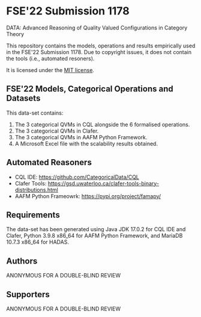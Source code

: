 # FSE'22 Submission 1178
DATA: Advanced Reasoning of Quality Valued Configurations in Category Theory 

This repository contains the models, operations and results empirically used in the FSE'22 Submission 1178.
Due to copyright issues, it does not contain the tools (i.e., automated resoners).

It is licensed under the [MIT license](https://github.com/anonymousresearxer/FSE22/blob/main/LICENSE).


## FSE'22 Models, Categorical Operations and Datasets

This data-set contains:
1. The 3 categorical QVMs in CQL alongside the 6 formalised operations.
2. The 3 categorical QVMs in Clafer.
3. The 3 categorical QVMs in AAFM Python Framework.
4. A Microsoft Excel file with the scalability results obtained.


## Automated Reasoners
- CQL IDE: https://github.com/CategoricalData/CQL
- Clafer Tools: https://gsd.uwaterloo.ca/clafer-tools-binary-distributions.html
- AAFM Python Frameowrk: https://pypi.org/project/famapy/


## Requirements

The data-set has been generated using Java JDK 17.0.2 for CQL IDE and Clafer, Python 3.9.8 x86_64 for AAFM Python Framework, and MariaDB 10.7.3 x86_64 for HADAS.


## Authors

ANONYMOUS FOR A DOUBLE-BLIND REVIEW


## Supporters

ANONYMOUS FOR A DOUBLE-BLIND REVIEW
